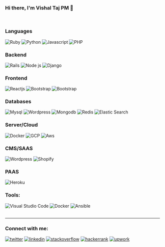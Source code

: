 ### Hi there, I'm Vishal Taj PM 👋



<br />

### Languages

![Ruby](https://img.icons8.com/fluency/32/000000/ruby-programming-language.png)
![Python](https://img.icons8.com/color/32/000000/python--v1.png)
![Javascript](https://img.icons8.com/color/32/000000/javascript--v1.png)
![PHP](https://img.icons8.com/officel/32/000000/php-logo.png)

### Backend
![Rails](https://img.icons8.com/windows/32/cd2f2a/ruby-on-rails.png) 
![Node js](https://img.icons8.com/windows/32/4cac79/nodejs.png)
![Django](https://img.icons8.com/material-outlined/32/4cac79/django.png)

### Frontend
![Reactjs](https://img.icons8.com/office/32/000000/react.png)
![Bootstrap](https://img.icons8.com/color/32/000000/bootstrap.png)
![Bootstrap](https://img.icons8.com/ios-filled/32/ffffff/jquery.png)

### Databases

![Mysql](https://img.icons8.com/color/32/000000/mysql.png)
![Wordpress](https://img.icons8.com/color/32/000000/postgresql.png)
![Mongodb](https://img.icons8.com/color/32/000000/mongodb.png)
![Redis](https://img.icons8.com/color/32/000000/redis.png)
![Elastic Search](https://img.icons8.com/color/32/000000/elasticsearch.png)

### Server/Cloud

![Docker](https://img.icons8.com/color/32/000000/nginx.png)
![GCP](https://img.icons8.com/color/32/000000/google-cloud-platform.png)
![Aws](https://img.icons8.com/color/32/fffff/amazon-web-services.png)

### CMS/SAAS
![Wordpress](https://img.icons8.com/color/32/000000/wordpress.png)
![Shopify](https://img.icons8.com/color/32/000000/shopify.png)

### PAAS

![Heroku](https://img.icons8.com/color/32/000000/heroku.png)

### Tools:

![Visual Studio Code](https://img.icons8.com/color/32/000000/visual-studio-code-2019.png)
![Docker](https://img.icons8.com/color/32/000000/docker.png)
![Ansible](https://img.icons8.com/color/32/000000/ansible.png)
<br />
<br />

---
### Connect with me:

[![twitter](https://img.icons8.com/color/32/000000/twitter--v2.png)](https://twitter.com/vishaltajpm)
[![linkedin](https://img.icons8.com/color/32/000000/linkedin.png)](https://www.linkedin.com/in/vishaltajpm/)
[![stackoverflow](https://img.icons8.com/color/32/000000/stackoverflow.png)](https://stackoverflow.com/users/3422357/vishal-taj-pm)
[![hackerrank](https://img.icons8.com/windows/32/ffffff/hackerrank.png)](https://www.hackerrank.com/vishaltajpm)
[![upwork](https://img.icons8.com/ios/32/14a800/upwork.png)](https://www.upwork.com/freelancers/~0195290cec8aeb62b6)
